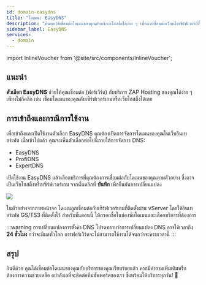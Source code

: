 ```yaml
---
id: domain-easydns
title: "โดเมน: EasyDNS"
description: "ค้นพบวิธีเชื่อมต่อโดเมนของคุณกับบริการโฮสติ้งได้ง่าย ๆ เพื่อการเชื่อมต่อเว็บหรือเซิร์ฟเวอร์ที่ลื่นไหล → เรียนรู้เพิ่มเติมตอนนี้"
sidebar_label: EasyDNS
services:
  - domain
---
```


import InlineVoucher from '@site/src/components/InlineVoucher';

## แนะนำ

**ตัวเลือก EasyDNS** ช่วยให้คุณเชื่อมต่อ (ฟอร์เวิร์ด) กับบริการ ZAP Hosting ของคุณได้ง่าย ๆ เพียงไม่กี่คลิก เช่น เชื่อมโดเมนของคุณกับเซิร์ฟเวอร์เกมหรือเว็บโฮสติ้งได้เลย



## การเข้าถึงและกรณีการใช้งาน

เพื่อเข้าถึงและเปิดใช้งานตัวเลือก EasyDNS คุณต้องเปิดการจัดการโดเมนของคุณในเว็บอินเทอร์เฟซ เมื่อเข้าไปแล้ว คุณจะเห็นตัวเลือกต่อไปนี้ภายใต้การจัดการ DNS:

- EasyDNS
- ProfiDNS
- ExpertDNS

เปิดใช้งาน EasyDNS แล้วเลือกบริการที่คุณต้องการเชื่อมต่อกับโดเมนของคุณตามตัวอย่าง ซึ่งอาจเป็นเว็บโฮสติ้งหรือเซิร์ฟเวอร์เกม จากนั้นคลิกที่ **บันทึก** เพื่อยืนยันการเปลี่ยนแปลง

![](https://screensaver01.zap-hosting.com/index.php/s/spg7YHqAJb6Wqky/preview)

ในตัวอย่างจากภาพหน้าจอ โดเมนถูกเชื่อมต่อกับเซิร์ฟเวอร์เกมที่ติดตั้งผ่าน vServer โดยใช้อินเทอร์เฟซ GS/TS3 ที่ติดตั้งไว้ สำหรับขั้นตอนนี้ ให้กรอกชื่อในช่องซับโดเมนและเลือกบริการที่ต้องการ

:::warning การเปลี่ยนแปลงการตั้งค่า DNS
โปรดทราบว่าการเปลี่ยนแปลง DNS อาจใช้เวลาถึง **24 ชั่วโมง** กว่าจะมีผลทั่วโลก การฟอร์เวิร์ดจะไม่สามารถใช้งานได้จนกว่าจะครบเวลานี้
:::



## สรุป

ยินดีด้วย คุณได้เชื่อมต่อโดเมนของคุณกับบริการของคุณเรียบร้อยแล้ว หากมีคำถามเพิ่มเติมหรือต้องการความช่วยเหลือ อย่าลังเลที่จะติดต่อทีมซัพพอร์ตของเรา ซึ่งพร้อมให้บริการทุกวัน! 🙂

<InlineVoucher />